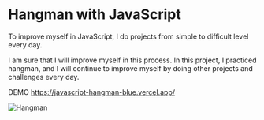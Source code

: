 # Hangman with JavaScript

To improve myself in JavaScript, I do projects from simple to difficult level every day.

I am sure that I will improve myself in this process. In this project, I practiced hangman, 
and I will continue to improve myself by doing other projects and challenges every day.

DEMO https://javascript-hangman-blue.vercel.app/



![Hangman](https://github.com/muratscgn/javascript-hangman/assets/124501558/35b18aff-d9e2-4337-9945-524227a8461d)
